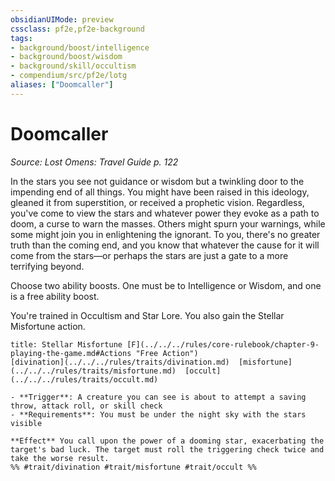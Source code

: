 ```yaml
---
obsidianUIMode: preview
cssclass: pf2e,pf2e-background
tags:
- background/boost/intelligence
- background/boost/wisdom
- background/skill/occultism
- compendium/src/pf2e/lotg
aliases: ["Doomcaller"]
---
```

# Doomcaller
*Source: Lost Omens: Travel Guide p. 122*  

In the stars you see not guidance or wisdom but a twinkling door to the impending end of all things. You might have been raised in this ideology, gleaned it from superstition, or received a prophetic vision. Regardless, you've come to view the stars and whatever power they evoke as a path to doom, a curse to warn the masses. Others might spurn your warnings, while some might join you in enlightening the ignorant. To you, there's no greater truth than the coming end, and you know that whatever the cause for it will come from the stars—or perhaps the stars are just a gate to a more terrifying beyond.

Choose two ability boosts. One must be to Intelligence or Wisdom, and one is a free ability boost.

You're trained in Occultism and Star Lore. You also gain the Stellar Misfortune action.

```ad-embed-ability
title: Stellar Misfortune [F](../../../rules/core-rulebook/chapter-9-playing-the-game.md#Actions "Free Action")
[divination](../../../rules/traits/divination.md)  [misfortune](../../../rules/traits/misfortune.md)  [occult](../../../rules/traits/occult.md)  

- **Trigger**: A creature you can see is about to attempt a saving throw, attack roll, or skill check
- **Requirements**: You must be under the night sky with the stars visible

**Effect** You call upon the power of a dooming star, exacerbating the target's bad luck. The target must roll the triggering check twice and take the worse result.  
%% #trait/divination #trait/misfortune #trait/occult %%
```
